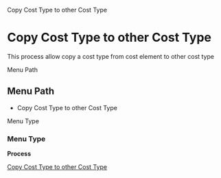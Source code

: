 
Copy Cost Type to other Cost Type
# Copy Cost Type to other Cost Type


This process allow copy a cost type from cost element to other cost type

Menu Path
## Menu Path



- Copy Cost Type to other Cost Type

Menu Type
### Menu Type

**Process**


[Copy Cost Type to other Cost Type](../../functional-guide/window/process-pp_copy-cost-type-to-cost-type.md)